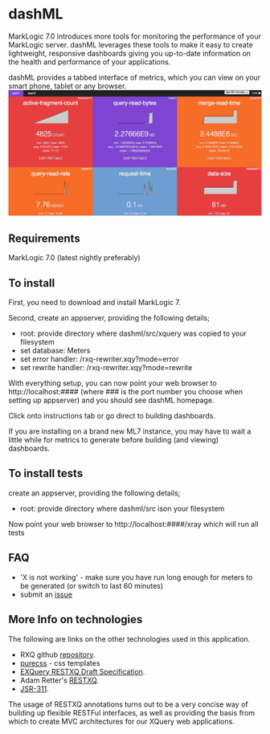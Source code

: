 # dashML

MarkLogic 7.0 introduces more tools for monitoring the performance of your MarkLogic server. dashML leverages these tools to make it easy to create lightweight, responsive dashboards giving you up-to-date information on the health and performance of your applications.

dashML provides a tabbed interface of metrics, which you can view on your smart phone, tablet or any browser. 
![dashML](src/xquery/resources/history-screenshot.jpg) 

## Requirements

MarkLogic 7.0 (latest nightly preferably)

## To install

First, you need to download and install MarkLogic 7.

Second, create an appserver, providing the following details;

* root: provide directory where dashml/src/xquery was copied to your filesystem
* set database: Meters
* set error handler: /rxq-rewriter.xqy?mode=error
* set rewrite handler: /rxq-rewriter.xqy?mode=rewrite

With everything setup, you can now point your web browser to http://localhost:####  (where ### is the port number you choose when setting up appserver) and you should see dashML homepage.

Click onto instructions tab or go direct to building dashboards.

If you are installing on a brand new ML7 instance, you may have to wait a little while for metrics to generate before building (and viewing) dashboards.

## To install tests

create an appserver, providing the following details;

* root: provide directory where dashml/src ison your filesystem

Now point your web browser to http://localhost:####/xray which will run all tests

## FAQ

* 'X is not working' - make sure you have run long enough for meters to be generated (or switch to last 60 minutes)
* submit an [issue](https://github.com/xquery/dashML/issues)


## More Info on technologies

The following are links on the other technologies used in this application.

* RXQ github [repository](https://github.com/xquery/rxq).
* [purecss](http://purecss.io/) - css templates
* [EXQuery RESTXQ Draft Specification](http://exquery.github.com/exquery/exquery-restxq-specification/restxq-1.0-specification.html#method-annotation).
* Adam Retter's [RESTXQ](http://archive.xmlprague.cz/2012/presentations/RESTful_XQuery.pdf).
* [JSR-311](http://download.oracle.com/otndocs/jcp/jaxrs-1.0-fr-eval-oth-JSpec/).
 
The usage of RESTXQ annotations turns out to be a very concise way of building up flexible RESTFul interfaces, as well as providing the basis from which to create MVC architectures for our XQuery web applications.
